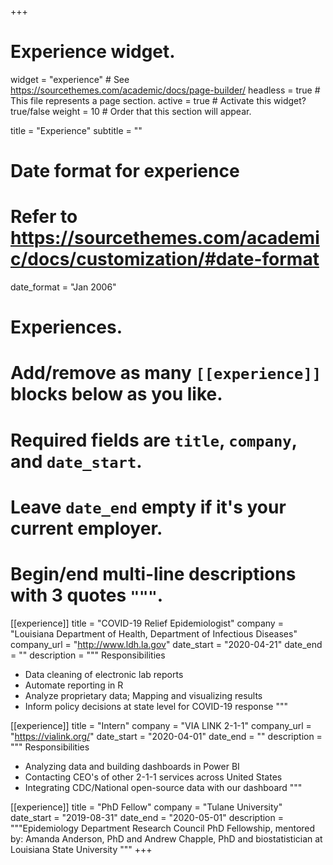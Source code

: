 +++
# Experience widget.
widget = "experience"  # See https://sourcethemes.com/academic/docs/page-builder/
headless = true  # This file represents a page section.
active = true  # Activate this widget? true/false
weight = 10  # Order that this section will appear.

title = "Experience"
subtitle = ""

# Date format for experience
#   Refer to https://sourcethemes.com/academic/docs/customization/#date-format
date_format = "Jan 2006"

# Experiences.
#   Add/remove as many `[[experience]]` blocks below as you like.
#   Required fields are `title`, `company`, and `date_start`.
#   Leave `date_end` empty if it's your current employer.
#   Begin/end multi-line descriptions with 3 quotes `"""`.

[[experience]]
  title = "COVID-19 Relief Epidemiologist"
  company = "Louisiana Department of Health, Department of Infectious Diseases"
  company_url = "http://www.ldh.la.gov"
  date_start = "2020-04-21"
  date_end = ""
  description = """
  Responsibilities
  * Data cleaning of electronic lab reports
  * Automate reporting in R
  * Analyze proprietary data; Mapping and visualizing results
  * Inform policy decisions at state level for COVID-19 response
  """
  
[[experience]]
  title = "Intern"
  company = "VIA LINK 2-1-1" 
  company_url = "https://vialink.org/"
  date_start = "2020-04-01"
  date_end = ""
  description = """
  Responsibilities
  * Analyzing data and building dashboards in Power BI
  * Contacting CEO's of other 2-1-1 services across United States
  * Integrating CDC/National open-source data with our dashboard
  """

[[experience]]
  title = "PhD Fellow"
  company = "Tulane University"
  date_start = "2019-08-31"
  date_end = "2020-05-01"
  description = """Epidemiology Department Research Council PhD Fellowship, mentored by: Amanda Anderson, PhD and Andrew Chapple, PhD and biostatistician at Louisiana State University
  """
+++
